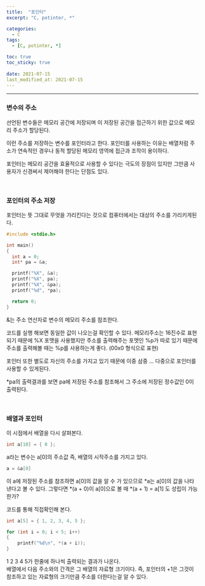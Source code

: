 ```yaml
---
title:  "포인터"
excerpt: "C, potinter, *"

categories:
  - C
tags:
  - [C, potinter, *]

toc: true
toc_sticky: true
 
date: 2021-07-15
last_modified_at: 2021-07-15
--- 
```


***

### 변수의 주소  
선언된 변수들은 메모리 공간에 저장되며 이 저장된 공간을 접근하기 위한 값으로 메모리 주소가 할당된다.  

이런 주소를 저장하는 변수를 포인터라고 한다. 포인터를 사용하는 이유는 배열처럼 주소가 연속적인 경우나 동적 할당된 메모리 영역에 접근과 조작이 용이하다.  

포인터는 메모리 공간을 효율적으로 사용할 수 있다는 극도의 장점이 있지만 그만큼 사용자가 신경써서 제어해야 한다는 단점도 있다.  

<br/>
 
### 포인터의 주소 저장  
포인터는 뜻 그대로 무엇을 가리킨다는 것으로 컴퓨터에서는 대상의 주소를 가리키게된다.
 
```c
#include <stdio.h>

int main()
{
  int a = 0;
  int* pa = &a;

  printf("%X", &a);
  printf("%X", pa);
  printf("%X", &pa);
  printf("%d", *pa);

  return 0;
}
```  

&는 주소 연산자로 변수의 메모리 주소를 참조한다.

코드를 실행 해보면 동일한 값이 나오는걸 확인할 수 있다. 메모리주소는 16진수로 표현되기 때문에 %X 포맷을 사용했지만 주소를 출력해주는 포맷인 %p가 따로 있기 때문에 주소를 출력해볼 때는 %p를 사용하는게 좋다. (00x0 형식으로 표현)  

포인터 또한 별도로 자신의 주소를 가지고 있기 때문에 이중 삼중 ... 다중으로 포인터를 사용할 수 있게된다.  

*pa의 출력결과를 보면 pa에 저장된 주소를 참조해서 그 주소에 저장된 정수값인 0이 출력된다.

<br/>

### 배열과 포인터
이 시점에서 배열을 다시 살펴본다.  
```c
int a[10] = { 0 };
```
a라는 변수는 a[0]의 주소값 즉, 배열의 시작주소를 가지고 있다.  

```c
a = &a[0]
```
이 a에 저장된 주소를 참조하면 a[0]의 값을 알 수 가 있으므로 *a는 a[0]의 값을 나타낸다고 볼 수 있다. 그렇다면 *(a + 0)이 a[0]으로 볼 때 *(a + 1) = a[1] 도 성립이 가능한가?

코드를 통해 직접확인해 본다.  
```c
int a[5] = { 1, 2, 3, 4, 5 };

for (int i = 0; i < 5; i++)
{
	printf("%d\n", *(a + i));
}
```

1 2 3 4 5가 한줄에 하나씩 출력되는 결과가 나온다.  
배열에서 다음 주소와의 간격은 그 배열의 자료형 크기이다. 즉, 포인터의 +1은 그것이 참조하고 있는 자료형의 크기만큼 주소를 더한다는걸 알 수 있다.  
